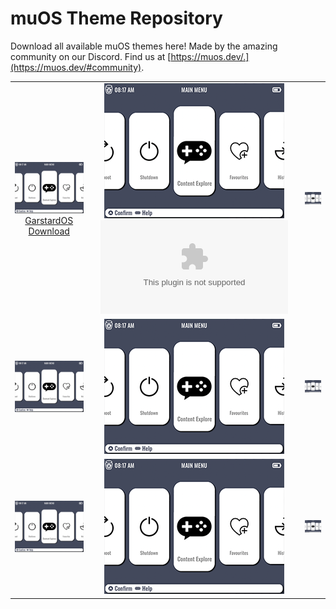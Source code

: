 # muOS Theme Repository

Download all available muOS themes here! Made by the amazing community on our Discord. Find us at [https://muos.dev/.](https://muos.dev/#community).

|             |   |  |
:-------------------------:|:-------------------------:|:-------------------------:
![GarstardOS](/preview/GarstardOS.png)  [GarstardOS Download](https://github.com/VagueParade/themes-testing/releases/download/2024-05-16_1528/GarstardOS.zip)|  ![GarstardOS](/preview/GarstardOS.png)  ![GarstardOS Download](https://github.com/VagueParade/themes-testing/releases/download/2024-05-16_1528/GarstardOS.zip)|  ![GarstardOS](/preview/GarstardOS.png)
![GarstardOS](/preview/GarstardOS.png)  |  ![GarstardOS](/preview/GarstardOS.png)  |  ![GarstardOS](/preview/GarstardOS.png)
![GarstardOS](/preview/GarstardOS.png)  |  ![GarstardOS](/preview/GarstardOS.png)  |  ![GarstardOS](/preview/GarstardOS.png)
